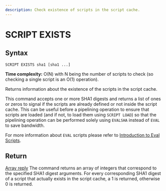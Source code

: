 ```yaml
---
description: Check existence of scripts in the script cache.
---
```


# SCRIPT EXISTS

## Syntax

    SCRIPT EXISTS sha1 [sha1 ...]

**Time complexity:** O(N) with N being the number of scripts to check (so checking a single script is an O(1) operation).

Returns information about the existence of the scripts in the script cache.

This command accepts one or more SHA1 digests and returns a list of ones or
zeros to signal if the scripts are already defined or not inside the script
cache.
This can be useful before a pipelining operation to ensure that scripts are
loaded (and if not, to load them using `SCRIPT LOAD`) so that the pipelining
operation can be performed solely using `EVALSHA` instead of `EVAL` to save
bandwidth.

For more information about `EVAL` scripts please refer to [Introduction to Eval Scripts](https://redis.io/topics/eval-intro).

## Return

[Array reply](https://redis.io/docs/reference/protocol-spec#resp-arrays) The command returns an array of integers that correspond to
the specified SHA1 digest arguments.
For every corresponding SHA1 digest of a script that actually exists in the
script cache, a 1 is returned, otherwise 0 is returned.

